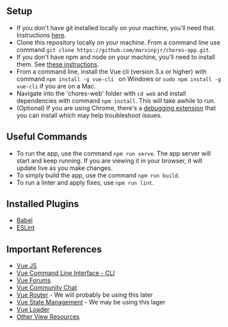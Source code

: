 ## Setup
  * If you don't have git installed locally on your machine, you'll need that. Instructions [here](https://git-scm.com/book/en/v2/Getting-Started-Installing-Git).
  * Clone this repository locally on your machine. From a command line use command `git clone https://github.com/marvinpjr/chores-app.git`.
  * If you don't have npm and node on your machine, you'll need to install them. See [these instructions](https://docs.npmjs.com/downloading-and-installing-node-js-and-npm).
  * From a command line, install the Vue cli (version 3.x or higher) with command `npm install -g vue-cli ` on Windows or `sudo npm install -g vue-cli` if you are on a Mac.
  * Navigate into the 'chores-web' folder with `cd web` and install dependencies with command `npm install`. This will take awhile to run.
  * (Optional) If you are using Chrome, there's a [debugging extension](https://chrome.google.com/webstore/detail/vuejs-devtools/nhdogjmejiglipccpnnnanhbledajbpd) that you can install which may help troubleshoot issues. 

## Useful Commands
  * To run the app, use the command `npm run serve`. The app server will start and keep running. If you are viewing it in your browser, it will update live as you make changes.
  * To simply build the app, use the command `npm run build`.
  * To run a linter and apply fixes, use `npm run lint`.

## Installed Plugins
  * [Babel](https://github.com/vuejs/vue-cli/tree/dev/packages/%40vue/cli-plugin-babel)
  * [ESLint](https://github.com/vuejs/vue-cli/tree/dev/packages/%40vue/cli-plugin-eslint)
  
## Important References
  * [Vue JS](https://vuejs.org/v2/guide/)  
  * [Vue Command Line Interface - CLI](https://cli.vuejs.org)
  * [Vue Forums](https://forum.vuejs.org)
  * [Vue Community Chat](https://chat.vuejs.org)
  * [Vue Router](https://router.vuejs.org) - We will probably be using this later
  * [Vue State Management](https://vuex.vuejs.org) - We may be using this lager
  * [Vue Loader](https://vue-loader.vuejs.org)
  * [Other View Resources](https://github.com/vuejs/awesome-vue#resources)  
  
